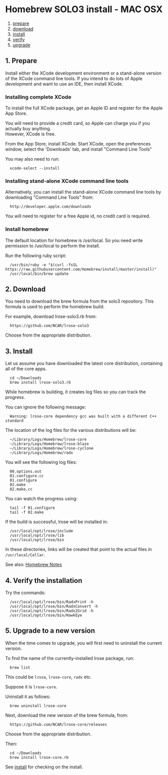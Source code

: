 # Homebrew SOLO3 install - MAC OSX

1. [prepare](#prepare)
2. [download](#download)
3. [install](#install)
4. [verify](#verify)
5. [upgrade](#upgrade)

<a name="prepare"/>

## 1. Prepare

Install either the XCode development environment or a stand-alone version of the
XCode command line tools.  If you intend to do lots of Apple development and
want to use an IDE, then install XCode.

### Installing complete XCode

To install the full XCode package, get an Apple ID and register for the Apple App Store.

You will need to provide a credit card, so Apple can charge you if you actually buy anything.  
However, XCode is free.

From the App Store, install XCode.
Start XCode, open the preferences window, select the 'Downloads' tab, and 
install "Command Line Tools"

You may also need to run:

```
  xcode-select --install
```

### Installing stand-alone XCode command line tools

Alternatively, you can install the stand-alone XCode command line tools by downloading
"Command Line Tools" from:

```
  http://developer.apple.com/downloads
```

You will need to register for a free Apple id, no credit card is required.

### Install homebrew

The default location for homebrew is /usr/local. So you need write permission
to /usr/local to perform the install.

Run the following ruby script:

```
  /usr/bin/ruby -e "$(curl -fsSL https://raw.githubusercontent.com/Homebrew/install/master/install)"
  /usr/local/bin/brew update
```

## 2. Download

You need to download the brew formula from the solo3 repository.
This formula is used to perform the homebrew build.

For example, download lrose-solo3.rb from:

```
  https://github.com/NCAR/lrose-solo3
```

Choose from the appropriate distribution.

<a name="install"/>

## 3. Install

Let us assume you have downloaded the latest core distribution, containing all of the core apps.

```
  cd ~/Downloads
  brew install lrose-solo3.rb
```

While homebrew is building, it creates log files so you can track the progress.

You can ignore the following message:

```
  Warning: lrose-core dependency gcc was built with a different C++ standard
```

The location of the log files for the various distributions will be:

```
  ~/Library/Logs/Homebrew/lrose-core
  ~/Library/Logs/Homebrew/lrose-blaze
  ~/Library/Logs/Homebrew/lrose-cyclone
  ~/Library/Logs/Homebrew/radx
```

You will see the following log files:

```
  00.options.out
  01.configure.cc
  01.configure
  02.make
  02.make.cc
```

You can watch the progress using:

```
  tail -f 01.configure
  tail -f 02.make
```

If the build is successful, lrose will be installed in:

```
  /usr/local/opt/lrose/include
  /usr/local/opt/lrose/lib
  /usr/local/opt/lrose/bin
```

In these directories, links will be created that point to the actual files
in ```/usr/local/Cellar```.

See also: [Homebrew Notes](./homebrew_notes.md)

<a name="verify"/>

## 4. Verify the installation

Try the commands:
```
  /usr/local/opt/lrose/bin/RadxPrint -h
  /usr/local/opt/lrose/bin/RadxConvert -h
  /usr/local/opt/lrose/bin/Radx2Grid -h
  /usr/local/opt/lrose/bin/HawkEye
```

<a name="upgrade"/>

## 5. Upgrade to a new version

When the time comes to upgrade, you will first need to uninstall the current version.

To find the name of the currently-installed lrose package, run:

```
  brew list
```

This could be ```lrose```, ```lrose-core```, ```radx``` etc.

Suppose it is ```lrose-core```.

Uninstall it as follows:

```
  brew uninstall lrose-core
```
Next, download the new version of the brew formula, from:

```
  https://github.com/NCAR/lrose-core/releases 
```

Choose from the appropriate distribution.

Then:

```
  cd ~/Downloads
  brew install lrose-core.rb
```

See [install](#install) for checking on the install.



